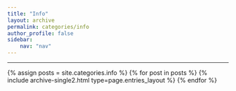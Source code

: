 ```yaml
---
title: "Info"
layout: archive
permalink: categories/info
author_profile: false
sidebar: 
    nav: "nav"
---
```

<hr>
{% assign posts = site.categories.info %}
{% for post in posts %} {% include archive-single2.html type=page.entries_layout %} {% endfor %}